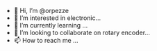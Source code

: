 - 👋 Hi, I’m @orpezze
- 👀 I’m interested in electronic...
- 🌱 I’m currently learning ...
- 💞️ I’m looking to collaborate on rotary encoder...
- 📫 How to reach me ...

<!---
orpezze/orpezze is a ✨ special ✨ repository because its `README.md` (this file) appears on your GitHub profile.
You can click the Preview link to take a look at your changes.
--->
